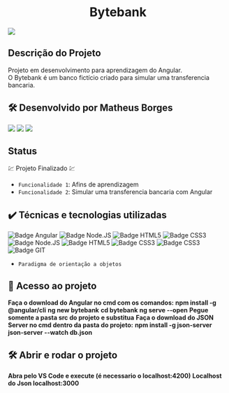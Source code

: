 <h1 align="center"> Bytebank </h1>

![](img/bytebank.png)

## Descrição do Projeto
Projeto em desenvolvimento para aprendizagem do Angular.
<br>
O Bytebank é um banco fictício criado para simular uma transferencia bancaria.


## 🛠️ Desenvolvido por Matheus Borges
  [<img src = "https://img.shields.io/badge/github-black.svg?&style=for-the-badge&logo=github&logoColor=white">](https://github.com/Matheus-Borges-Never)
    [<img src="https://img.shields.io/badge/linkedin-%230077B5.svg?&style=for-the-badge&logo=linkedin&logoColor=white" />](https://www.linkedin.com/in/matheus-borges-paulino-31a4861a5/) 
    [<img src = "https://img.shields.io/badge/instagram-%23E4405F.svg?&style=for-the-badge&logo=instagram&logoColor=white">](https://www.instagram.com/matheus_borges92/) 

## Status
:chart: Projeto Finalizado :chart:

- `Funcionalidade 1`: Afins de aprendizagem
- `Funcionalidade 2`: Simular uma transferencia bancaria com Angular

## ✔️ Técnicas e tecnologias utilizadas

![Badge Angular](https://img.shields.io/badge/Angular-DD0031?style=for-the-badge&logo=angular&logoColor=white)
![Badge Node.JS](https://img.shields.io/badge/Node.js-43853D?style=for-the-badge&logo=node.js&logoColor=white)
![Badge HTML5](https://img.shields.io/badge/HTML5-E34F26?style=for-the-badge&logo=html5&logoColor=white)
![Badge CSS3](https://img.shields.io/badge/CSS3-1572B6?style=for-the-badge&logo=css3&logoColor=white)
![Badge Node.JS](https://img.shields.io/badge/Sass-CC6699?style=for-the-badge&logo=sass&logoColor=white)
![Badge HTML5](https://img.shields.io/badge/JavaScript-F7DF1E?style=for-the-badge&logo=javascript&logoColor=black)
![Badge CSS3](https://img.shields.io/badge/TypeScript-007ACC?style=for-the-badge&logo=typescript&logoColor=white)
![Badge CSS3](https://img.shields.io/badge/Bootstrap-563D7C?style=for-the-badge&logo=bootstrap&logoColor=white)
![Badge GIT](https://img.shields.io/badge/Git-E34F26?style=for-the-badge&logo=git&logoColor=white)
- ``Paradigma de orientação a objetos``

## 📁 Acesso ao projeto

**Faça o download do Angular no cmd com os comandos:**
**npm install -g @angular/cli**
**ng new bytebank**
**cd bytebank**
**ng serve --open**
**Pegue somente a pasta src do projeto e substitua**
**Faça o download do JSON Server no cmd dentro da pasta do projeto:**
**npm install -g json-server**
**json-server --watch db.json**


## 🛠️ Abrir e rodar o projeto
**Abra pelo VS Code e execute (é necessario o localhost:4200)**
**Localhost do Json localhost:3000**


